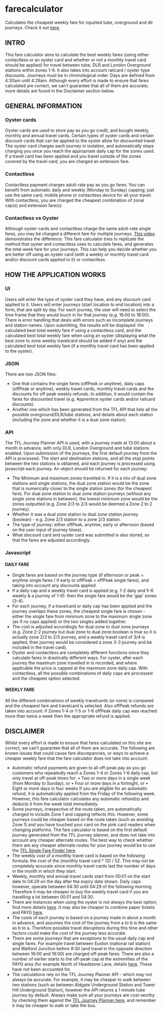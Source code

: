 # farecalculator
Calculates the cheapest weekly fare for inputted tube, overground and dlr journeys. Check it out [here](http://tfl-calculator.com/).

## INTRO
This fare calculator aims to calculate the best weekly fares (using either contactless or an oyster card and whether or not a monthly travel card should be applied) for travel between tube, DLR and London Overground stations within zones 1-9. It also takes into account railcard / oyster type discounts. Journeys must be in chronological order. Days are defined from 4:30am until 4:29am. Although every effort is made to ensure that fares calculated are correct, we can’t guarantee that all of them are accurate; more details are found in the Disclaimer section below.

## GENERAL INFORMATION

### Oyster cards
Oyster cards are used to store pay as you go credit, and bought weekly, monthly and annual travel cards. Certain types of oyster cards and certain discount cards that can be applied to the oyster allow for discounted travel. The oyster card charges each journey in isolation, and automatically stops charging you once you reach the appropriate daily cap for the zones used. If a travel card has been applied and you travel outside of the zones covered by the travel card, you are charged an extension fare.

### Contactless
Contactless payment charges adult-rate pay as you go fares. You can benefit from automatic daily and weekly (Monday to Sunday) capping; just use the same card, mobile phone or contactless device for all your travel. With contactless, you are charged the cheapest combination of zonal cap(s) and extension fare(s).

### Contactless vs Oyster
Although oyster cards and contactless charge the same adult-rate single fares, you may be charged a different fare for multiple journeys. [This video](http://londonist.com/2016/06/oyster-fares-and-contactless-not-always-the-same-price) demonstrates the difference. This fare calculator tries to replicate the method that oyster and contactless uses to calculate fares, and generates the total week fare for your journeys. This can help you decide whether you are better off using an oyster card (with a weekly or monthly travel card and/or discount cards applied to it) or contactless.

## HOW THE APPLICATION WORKS
### UI
Users will enter the type of oyster card they have, and any discount card applied to it.
Users will enter journeys (start location to end location) into a form, that are split by day. For each journey, the user will need to select the time frame that they would touch in for that journey (e.g. 16:00 to 18:00). There is error handling that deals with errors such as incomplete journeys and station names.
Upon submitting, the results will be displayed: the calculated best total weekly fare if using a contactless card, and the calculated best total weekly fare when using an oyster (displaying what the best zone to zone weekly travelcard should be added if any) and the calculated best total weekly fare (if a monthly travel card has been applied to the oyster).

### JSON
There are two JSON files:
- One that contains the single fares (offPeak or anytime), daily caps (offPeak or anytime), weekly travel cards, monthly travel cards and the discounts for off peak weekly refunds. In addition, it would contain the fares for discounted travel (e.g. Apprentice oyster cards and/or railcard discounts).
- Another one which has been generated from the TFL API that lists all the possible overground/DLR/tube stations, and details about each station (including the zone and whether it is a dual zone station).

### API
The TFL Journey Planner API is used, with a journey made at 13:00 about a month in advance, with only DLR, London Overground and tube stations enabled. Upon submission of the journeys, the first default journey from the API is processed. The start and destination stations, and all the stop points between the two stations is obtained, and each journey is processed using javascript each journey.
An object should be returned for each journey:
- The Minimum and maximum zones travelled in. If it is a mix of dual zone stations and single stations, the dual zone station would be the zone that is numerically closer to the single station zones (for the cheapest fare). For dual zone station to dual zone station journeys (without any single zone stations in between), the lowest minimum zone would be the zones outputted (e.g. Zone 2/3 to 2/3 would be deemed a Zone 2 to 2 journey).
- Whether it was a dual zone station to dual zone station journey (boolean) - e.g. Zone 2/3 station to a zone 2/3 station.
- The type of journey: either offPeak, anytime, early or afternoon (based on the user input of journey times).
- What discount card and oyster card was submitted is also stored, so that the fares are adjusted accordingly.

### Javascript

#### DAILY FARE
- Single fares are based on the journey type (if afternoon or peak = anytime single fares / if early or offPeak = offPeak single fares), and taking into account any discounts applied.
- If a daily cap and a weekly travel card is applied (e.g. 1-2 daily and 5-6 weekly & a journey of 1-6): then the single fare would be the ‘gap’ zones (3-4).
- For each journey, if a travelcard or daily cap has been applied and the journey overlaps these zones, the cheapest single fare is chosen - either the single fare from minimum zone to the maximum single zone (as if no caps applied) or the two singles added together.
- The cost is adjusted accordingly for dual zone to dual zone journeys (e.g. Zone 2-2 journey but dual zone to dual zone boolean is true so it is actually zone 2/3 to 2/3 journey, and a weekly travel card of 3/4 is applied, then journey would be considered a zone 3-3 journey and be included in the travel card).
- Oyster and contactless are completely different functions since they calculate fares in drastically different ways. For oyster, after each journey the maximum zone travelled in is recorded, and where applicable the price is capped at the maximum zone daily cap. With contactless, all the possible combinations of daily caps are processed and the cheapest option selected.

#### WEEKLY FARE
All the different combinations of weekly travelcards (or none) is compared and the cheapest fare and travelcard is selected. Also offPeak refunds are taken into account: if Zones 1-4 or 1-5 or 1-6 offPeak daily cap was reached more than twice a week then the appropriate refund is applied.

## DISCLAIMER
Whilst every effort is made to ensure that fares calculated on this site are correct, we can’t guarantee that all of them are accurate.
The following are known issues that could cause fare discrepancies, or ways to achieve a cheaper weekly fare that the fare calculator does not take into account:
- Automatic refund payments are given to all off-peak pay as you go customers who repeatedly reach a Zones 1-4 or Zones 1-6 daily cap, but only travel at off-peak times for:
	•	Two or more days in a single week (from Monday to Sunday), or
	•	Four or more days in a fortnight, or
	•	Eight or more days in four weeks
If you are eligible for an automatic refund, it is automatically applied from the Friday of the following week. However, this fare calculator calculates any automatic refund(s) and deducts it from the week total immediately.
- Some journeys,  irrespective of the route taken, are automatically charged to include Zone 1 and capping reflects this. However, some journeys could be cheaper based on the route taken (such as avoiding Zone 1) and you have touched your card on the pink card readers when changing platforms. The fare calculator is based on the first default journey generated from the TFL journey planner, and does not take into account any cheaper alternate routes. The best way to check whether there are any cheaper alternate routes for your journey would be to use the [TFL Single Fare Finder here](https://tfl.gov.uk/fares-and-payments/fares/single-fare-finder).
- The weekly cost of a monthly travel card is based on the following formula: the cost of the (monthly travel card * 12) / 52. This may not be completely accurate since monthly travel cards last the number of days in the month in which they start.
- Weekly, monthly and annual travel cards start from 00:01 on the start date to 04:29 on the day after the expiry date shown. Daily caps however, operate between 04:30 until 04:29 of the following morning. Therefore it may be cheaper to buy the weekly travel card if you are travelling a lot between 00:01 and 04:30.
- There are instances when using the oyster is not always the best option; find more details [here](http://www.oyster-rail.org.uk/when-not-to-use-oyster/). It may also be cheaper to combine paper tickets and PAYG [here](http://www.oyster-rail.org.uk/mixing-oyster-and-paper-tickets/).
- The costs of each journey is based on a journey made in about a month in advance, and assumes the cost of the journey from a to b is the same as b to a. Therefore possible travel disruptions during this time and other factors could make the cost of the journey less accurate.
- There are some journeys that are exceptions to the usual daily cap and single fares. For example travel between Euston (national rail station) and Watford Junction before 9:30 (and travel in the opposite direction between 16:00 and 19:00) are charged off-peak fares. There are also a number of earlier starts to the off-peak cap at the extremities of the PAYG area (for example North of Headstone Lane, details [here](https://tfl.gov.uk/fares-and-payments/what-are-ca#on-this-page-2). These have not been accounted for.
- The calculations rely on the TFL Journey Planner API - which may not always be accurate. For example, it may be cheaper to walk between two stations (such as between Aldgate Underground Station and Tower Hill Underground Station), however the API returns a 1 minute tube journey by default. Always make sure all your journeys are cost-worthy by checking them against the [TFL Journey Planner here](https://tfl.gov.uk/plan-a-journey/), and remember it may be cheaper to walk or take the bus.
